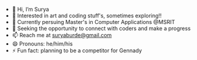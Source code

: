 - 👋 Hi, I’m Surya
- 👀 Interested in art and coding stuff's, sometimes exploring!!
- 🌱 Currently persuing Master's in Computer Applications @MSRIT
- 💞️ Seeking the opportunity to connect with coders and make a progress
- 📫 Reach me at suryaburde@gmail.com
- 😄 Pronouns: he/him/his
- ⚡ Fun fact: planning to be a competitor for Gennady

<!---
Surya-at-git/Surya-at-git is a ✨ special ✨ repository because its `README.md` (this file) appears on your GitHub profile.
You can click the Preview link to take a look at your changes.
--->
